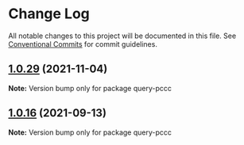 # Change Log

All notable changes to this project will be documented in this file.
See [Conventional Commits](https://conventionalcommits.org) for commit guidelines.

## [1.0.29](https://github.com/ElemeFE/element/compare/query-pccc@1.0.27...query-pccc@1.0.29) (2021-11-04)

**Note:** Version bump only for package query-pccc





## [1.0.16](https://github.com/ElemeFE/element/compare/query-pccc@1.0.15...query-pccc@1.0.16) (2021-09-13)

**Note:** Version bump only for package query-pccc
